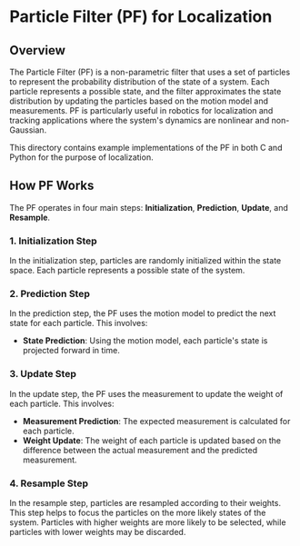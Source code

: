 # Particle Filter (PF) for Localization

## Overview

The Particle Filter (PF) is a non-parametric filter that uses a set of particles to represent the probability distribution of the state of a system. Each particle represents a possible state, and the filter approximates the state distribution by updating the particles based on the motion model and measurements. PF is particularly useful in robotics for localization and tracking applications where the system's dynamics are nonlinear and non-Gaussian.

This directory contains example implementations of the PF in both C and Python for the purpose of localization.

## How PF Works

The PF operates in four main steps: **Initialization**, **Prediction**, **Update**, and **Resample**.

### 1. Initialization Step

In the initialization step, particles are randomly initialized within the state space. Each particle represents a possible state of the system.

### 2. Prediction Step

In the prediction step, the PF uses the motion model to predict the next state for each particle. This involves:
- **State Prediction**: Using the motion model, each particle's state is projected forward in time.

### 3. Update Step

In the update step, the PF uses the measurement to update the weight of each particle. This involves:
- **Measurement Prediction**: The expected measurement is calculated for each particle.
- **Weight Update**: The weight of each particle is updated based on the difference between the actual measurement and the predicted measurement.

### 4. Resample Step

In the resample step, particles are resampled according to their weights. This step helps to focus the particles on the more likely states of the system. Particles with higher weights are more likely to be selected, while particles with lower weights may be discarded.
